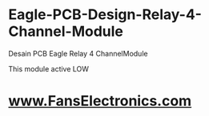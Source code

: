 # Eagle-PCB-Design-Relay-4-Channel-Module
Desain PCB Eagle Relay 4 ChannelModule

This module active LOW
# www.FansElectronics.com

